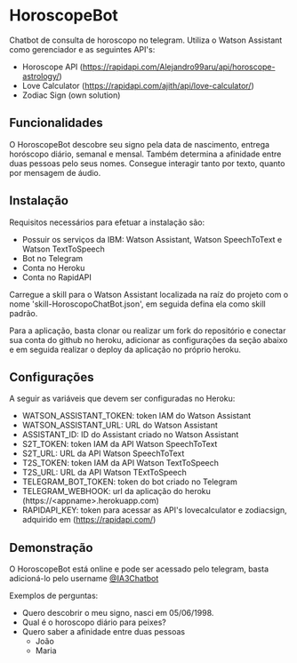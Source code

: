 # HoroscopeBot

Chatbot de consulta de horoscopo no telegram. Utiliza o Watson Assistant como gerenciador e as seguintes API's:

* Horoscope API (https://rapidapi.com/Alejandro99aru/api/horoscope-astrology/)
* Love Calculator (https://rapidapi.com/ajith/api/love-calculator/)
* Zodiac Sign (own solution)

## Funcionalidades

O HoroscopeBot descobre seu signo pela data de nascimento, entrega horóscopo diário, semanal e mensal. Também determina a afinidade entre duas pessoas pelo seus nomes. Consegue interagir tanto por texto, quanto por mensagem de áudio.

## Instalação

Requisitos necessários para efetuar a instalação são:

* Possuir os serviços da IBM: Watson Assistant, Watson SpeechToText e Watson TextToSpeech
* Bot no Telegram
* Conta no Heroku
* Conta no RapidAPI


Carregue a skill para o Watson Assistant localizada na raíz do projeto com o nome 'skill-HoroscopoChatBot.json', em seguida defina ela como skill padrão. 


Para a aplicação, basta clonar ou realizar um fork do repositório e conectar sua conta do github no heroku, adicionar as configurações da seção abaixo e em seguida realizar o deploy da aplicação no próprio heroku.

## Configurações

A seguir as variáveis que devem ser configuradas no Heroku:

* WATSON_ASSISTANT_TOKEN: token IAM do Watson Assistant
* WATSON_ASSISTANT_URL: URL do Watson Assistant
* ASSISTANT_ID: ID do Assistant criado no Watson Assistant
* S2T_TOKEN: token IAM da API Watson SpeechToText
* S2T_URL: URL da API Watson SpeechToText
* T2S_TOKEN: token IAM da API Watson TextToSpeech
* T2S_URL: URL da API Watson TExtToSpeech
* TELEGRAM_BOT_TOKEN: token do bot criado no Telegram
* TELEGRAM_WEBHOOK: url da aplicação do heroku (https://\<appname\>.herokuapp.com)
* RAPIDAPI_KEY: token para acessar as API's lovecalculator e zodiacsign, adquirido em (https://rapidapi.com/)

## Demonstração

O HoroscopeBot está online e pode ser acessado pelo telegram, basta adicioná-lo pelo username [@IA3Chatbot](https://t.me/IA3Chatbot)

Exemplos de perguntas:

* Quero descobrir o meu signo, nasci em 05/06/1998.
* Qual é o horoscopo diário para peixes?
* Quero saber a afinidade entre duas pessoas
  * João
  * Maria